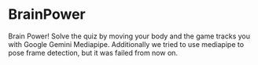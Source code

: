 # BrainPower
Brain Power! Solve the quiz by moving your body and the game tracks you with Google Gemini Mediapipe. Additionally we tried to use mediapipe to pose frame detection, but it was failed from now on.
